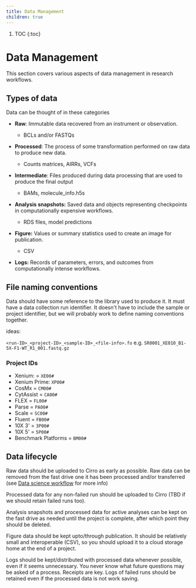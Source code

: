 ```yaml
---
title: Data Management
children: true
---
```


1. TOC
{:toc}

# Data Management

This section covers various aspects of data management in research workflows.

## Types of data 

Data can be thought of in these categories

* **Raw**: Immutable data recovered from an instrument or observation.
    - BCLs and/or FASTQs
* **Processed**: The process of some transformation performed on raw data to produce new data. 
    - Counts matrices, AIRRs, VCFs

* **Intermediate**: Files produced during data processing that are used to produce the final output
    - BAMs, molecule_info.h5s

* **Analysis snapshots:** Saved data and objects representing checkpoints in computationally expensive workflows.
    - RDS files, model predictions

* **Figure:** Values or summary statistics used to create an image for publication. 
    - CSV

* **Logs:** Records of parameters, errors, and outcomes from computationally intense workflows.  

## File naming conventions

Data should have some reference to the library used to produce it. It must have a data collection run identifier. It doesn't have to include the sample or project identifier, but we will probably work to define naming conventions together.

ideas:

`<run-ID>_<project-ID>_<sample-ID>_<file-info>.fo`
e.g.
`SR0001_XE010_B1-5X-F1-WT_R1_001.fastq.gz`

### Project IDs

*	Xenium: = `XE00#`
*   Xenium Prime: `XP00#`
*	CosMx = `CM00#`
*	CytAssist = `CA00#`
*	FLEX = `FL00#`
*	Parse = `PA00#`
*	Scale = `SC00#`
*	Fluent = `FB00#`
*	10X 3' = `3P00#`
*	10X 5' = `5P00#`
*	Benchmark Platforms = `BM00#`


## Data lifecycle

Raw data should be uploaded to Cirro as early as possible. Raw data can be removed from the fast drive one it has been processed and/or transferred (see [Data science workflow](docs/data-science-workflow/index.md) for more info)

Processed data for any non-failed run should be uploaded to Cirro (TBD if we should retain failed runs too).

Analysis snapshots and processed data for active analyses can be kept on the fast drive as needed until the project is complete, after which point they should be deleted.

Figure data should be kept upto/through publication. It should be relatively small and interoperable (CSV), so you should upload it to a cloud storage home at the end of a project. 

Logs should be kept/distributed with processed data whenever possible, even if it seems unnecessary. You never know what future questions may be asked of a process. Receipts are key. Logs of failed runs should be retained even if the processed data is not work saving. 


